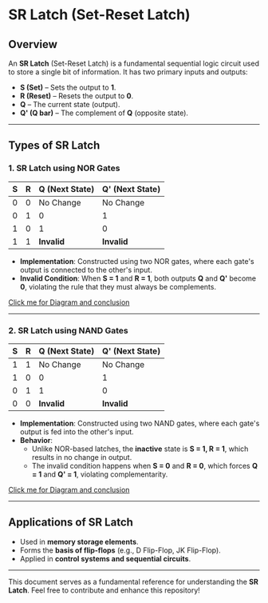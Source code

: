 # SR Latch (Set-Reset Latch)

## Overview
An **SR Latch** (Set-Reset Latch) is a fundamental sequential logic circuit used to store a single bit of information. It has two primary inputs and outputs:

- **S (Set)** – Sets the output to **1**.
- **R (Reset)** – Resets the output to **0**.
- **Q** – The current state (output).
- **Q' (Q bar)** – The complement of **Q** (opposite state).

---

## Types of SR Latch

### 1. SR Latch using NOR Gates

| S | R | Q (Next State) | Q' (Next State) |
|---|---|--------------|--------------|
| 0 | 0 | No Change    | No Change    |
| 0 | 1 | 0           | 1            |
| 1 | 0 | 1           | 0            |
| 1 | 1 | **Invalid**  | **Invalid**  |

- **Implementation**: Constructed using two NOR gates, where each gate's output is connected to the other's input.
- **Invalid Condition**: When **S = 1** and **R = 1**, both outputs **Q** and **Q'** become **0**, violating the rule that they must always be complements.

<a href="https://github.com/SharwanKunwar/BCA---BOOKS---CONTENT/blob/main/Digital%20Logic/Unit%204%20-%20Sequential%20Circuits/assets/SR%20latch%20(using%20NOR%20gate).pdf" target="_blank">Click me for Diagram and conclusion</a>

---

### 2. SR Latch using NAND Gates

| S | R | Q (Next State) | Q' (Next State) |
|---|---|--------------|--------------|
| 1 | 1 | No Change    | No Change    |
| 1 | 0 | 0           | 1            |
| 0 | 1 | 1           | 0            |
| 0 | 0 | **Invalid**  | **Invalid**  |

- **Implementation**: Constructed using two NAND gates, where each gate's output is fed into the other's input.
- **Behavior**:
  - Unlike NOR-based latches, the **inactive** state is **S = 1, R = 1**, which results in no change in output.
  - The invalid condition happens when **S = 0** and **R = 0**, which forces **Q = 1** and **Q' = 1**, violating complementarity.

[Click me for Diagram and conclusion](./assets/Group%206.jpg)

---

## Applications of SR Latch
- Used in **memory storage elements**.
- Forms the **basis of flip-flops** (e.g., D Flip-Flop, JK Flip-Flop).
- Applied in **control systems and sequential circuits**.

---

This document serves as a fundamental reference for understanding the **SR Latch**. Feel free to contribute and enhance this repository!


